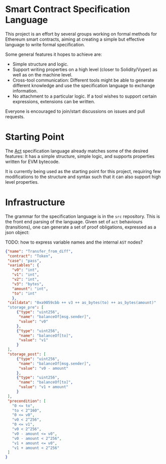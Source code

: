 Smart Contract Specification Language
=====================================

This project is an effort by several groups working on formal methods for Ethereum smart contracts, aiming at creating a simple but effective language to write formal specification.

Some general features it hopes to achieve are:
- Simple structure and logic.
- Support writing properties on a high level (closer to Solidity/Vyper) as well as on the machine level.
- Cross-tool communication: Different tools might be able to generate different knowledge and use the specification language to exchange information.
- No attachment to a particular logic. If a tool wishes to support certain expressions, extensions can be written.

Everyone is encouraged to join/start discussions on issues and pull requests.

Starting Point
==============

The [Act](https://github.com/dapphub/klab/blob/master/acts.md) specification language already matches some of the desired features: It has a simple structure, simple logic, and supports properties written for EVM bytecode.

It is currently being used as the starting point for this project, requiring few modifications to the structure and syntax such that it can also support high level properties.

Infrastructure
==============
The grammar for the specification language is in the `src` repository. This is the front end parsing of the language. Given set of `act` behaviours (transitions), one can generate a set of proof obligations, expressed as a json object:

TODO: how to express variable names and the internal `AST` nodes?
```json
{"name": "Transfer_from_diff",
 "contract": "Token",
 "case": "pass",
 "variables": {
   "v0": "int",
   "v1": "int",
   "v2": "int",
   "v3": "bytes",
   "amount": "int",
   "to": "int"
   },
 "calldata": "0xa9059cbb ++ v3 ++ as_bytes(to) ++ as_bytes(amount)"
 "storage_pre": [
     {"type": "uint256",
      "name": "balanceOf[msg.sender]",
      "value": "v0"
     },
     {"type": "uint256",
      "name": "balanceOf[to]",
      "value": "v1"
     }
 ],
 "storage_post": [
     {"type": "uint256",
      "name": "balanceOf[msg.sender]",
      "value": "v0 - amount"
     },
     {"type": "uint256",
      "name": "balanceOf[to]",
      "value": "v1 + amount"
     }
 ],
 "precondition": [
   "0 <= to",
   "to < 2^160",
   "0 <= v0",
   "v0 < 2^256",
   "0 <= v1",
   "v0 < 2^256",
   "v0 - amount <= v0",
   "v0 - amount < 2^256",
   "v1 + amount <= v0",
   "v1 + amount < 2^256"
 ]
}
```
